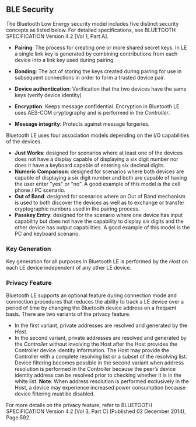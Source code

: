 ## BLE Security

The Bluetooth Low Energy security model includes five distinct security concepts as listed below. For detailed specifications, see BLUETOOTH SPECIFICATION Version 4.2 [Vol 1, Part A].
* **Pairing**: The process for creating one or more shared secret keys. In LE a single link key is generated by combining contributions from each device into a link key used during pairing. 

* **Bonding**: The act of storing the keys created during pairing for use in subsequent connections in order to form a trusted device pair. 
* **Device authentication**: Verification that the two devices have the same keys (verify device identity)
* **Encryption**: Keeps message confidential. Encryption in Bluetooth LE uses AES-CCM cryptography and is performed in the *Controller*.
* **Message integrity**: Protects against message forgeries.

Bluetooth LE uses four association models depending on the I/O capabilities of the devices. 
* **Just Works**: designed for scenarios where at least one of the devices does not have a display capable of displaying a six digit number nor does it have a keyboard capable of entering six decimal digits.
* **Numeric Comparison**: designed for scenarios where both devices are capable of displaying a six digit number and both are capable of having the user enter "yes" or "no". A good example of this model is the cell phone / PC scenario.
* **Out of Band**: designed for scenarios where an Out of Band mechanism is used to both discover the devices as well as to exchange or transfer cryptographic numbers used in the pairing process.
* **Passkey Entry**: designed for the scenario where one device has input capability but does not have the capability to display six digits and the other device has output capabilities. A good example of this model is the PC and keyboard scenario.
### Key Generation
Key generation for all purposes in Bluetooth LE is performed by the *Host* on each LE device independent of any other LE device. 

### Privacy Feature
Bluetooth LE supports an optional feature during connection mode and connection procedures that reduces the ability to track a LE device over a period of time by changing the Bluetooth device address on a frequent basis. 
There are two variants of the privacy feature. 
* In the first variant, private addresses are resolved and generated by the *Host*.
* In the second variant, private addresses are resolved and generated by the *Controller* without involving the Host after the Host provides the Controller device identity information. The Host may provide the Controller with a complete resolving list or a subset of the resolving list.
Device filtering becomes possible in the second variant when address resolution is performed in the Controller because the peer’s device identity address can be resolved prior to checking whether it is in the white list.
**Note**: When address resolution is performed exclusively in the Host, a device may experience increased power consumption because device filtering must be disabled.

For more details on the privacy feature, refer to BLUETOOTH SPECIFICATION Version 4.2 [Vol 3, Part C] (Published 02 December 2014), Page 592.
